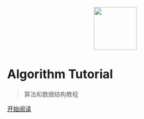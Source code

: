 <div align="center"><img width="100px" src="https://raw.githubusercontent.com/dunwu/images/dev/common/dunwu-logo-200.png" /></div>

# Algorithm Tutorial

> 算法和数据结构教程

[开始阅读](README.md)

